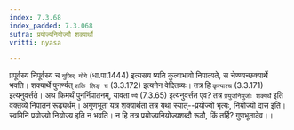 ```yaml
---
index: 7.3.68
index_padded: 7.3.068
sutra: प्रयोज्यनियोज्यौ शक्यार्थो
vritti: nyasa

---
```

प्रपूर्वस्य निपूर्वस्य च `युजिर् योगे` (धा.पा.1444) इत्यसय ष्यति कुत्वाभावो निपात्यते, स चेण्ण्यच्छक्यार्थे भवति। शक्यार्थे पुनर्ण्यत् `शकि लिङ् च` (3.3.172) इत्यनेन वेदितव्यः। तत्र हि `कृत्याश्च` (3.3.171) इत्यनुवर्त्तते। अथ किमर्थं पुनर्निपातनम्, यावता `ण्ये` (7.3.65) इत्यनुवर्त्तत एव? तत्र `प्रयुजनियुजोः शक्यर्थे` इति वक्तव्ये निपातनं रूढ्यर्थम्। अगुणभूता यत्र शक्यार्थता तत्र यथा स्यात्--प्रयोज्यो भृत्यः, नियोज्यो दास इति। स्वमिनि प्रयोज्यो नियोज्य इति न भवति। न हि तत्र प्रयोज्यनियोज्यशब्दौ रूढौ, किं तर्हि? गुणभूतादेव।।